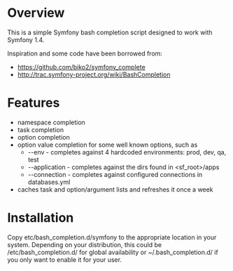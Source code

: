Overview
========

This is a simple Symfony bash completion script designed to work with Symfony 1.4.

Inspiration and some code have been borrowed from:
* https://github.com/biko2/symfony_complete
* http://trac.symfony-project.org/wiki/BashCompletion

Features
========

* namespace completion
* task completion
* option completion
* option value completion for some well known options, such as
    * --env - completes against 4 hardcoded environments: prod, dev, qa, test
    * --application - completes against the dirs found in <sf_root>/apps
    * --connection - completes against configured connections in databases.yml
* caches task and option/argument lists and refreshes it once a week

Installation
============

Copy etc/bash_completion.d/symfony to the appropriate location in your system.
Depending on your distribution, this could be /etc/bash_completion.d/ for global availability or ~/.bash_completion.d/ if you only want to enable it for your user.
